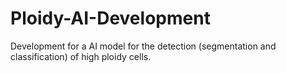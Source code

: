 # Ploidy-AI-Development
Development for a AI model for the detection (segmentation and classification) of high ploidy cells.
